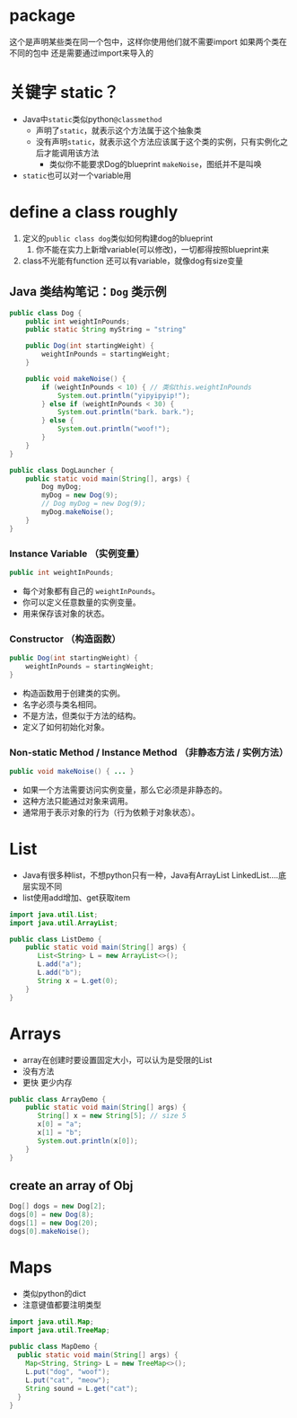 
# package

这个是声明某些类在同一个包中，这样你使用他们就不需要import
如果两个类在不同的包中 还是需要通过import来导入的

# 关键字 static？

+ Java中`static`类似python`@classmethod` 
	+ 声明了`static`，就表示这个方法属于这个抽象类
	+ 没有声明`static`，就表示这个方法应该属于这个类的实例，只有实例化之后才能调用该方法
		+ 类似你不能要求Dog的blueprint `makeNoise`，图纸并不是叫唤
+ `static`也可以对一个variable用

# define a class roughly

1. 定义的`public class dog`类似如何构建dog的blueprint
	1. 你不能在实力上新增variable(可以修改)，一切都得按照blueprint来
2. class不光能有function 还可以有variable，就像dog有size变量

## Java 类结构笔记：`Dog` 类示例

```java
public class Dog {
    public int weightInPounds;
    public static String myString = "string"

    public Dog(int startingWeight) {
        weightInPounds = startingWeight;
    }

    public void makeNoise() {
        if (weightInPounds < 10) { // 类似this.weightInPounds
            System.out.println("yipyipyip!");
        } else if (weightInPounds < 30) {
            System.out.println("bark. bark.");
        } else {
            System.out.println("woof!");
        }
    }
}

public class DogLauncher {
	public static void main(String[], args) {
		Dog myDog;
		myDog = new Dog(9);
		// Dog myDog = new Dog(9);
		myDog.makeNoise();
	}
}
```

### Instance Variable （实例变量）

```java
public int weightInPounds;
```

- 每个对象都有自己的 `weightInPounds`。
- 你可以定义任意数量的实例变量。
- 用来保存该对象的状态。


### Constructor （构造函数）

```java
public Dog(int startingWeight) {
    weightInPounds = startingWeight;
}
```

- 构造函数用于创建类的实例。
- 名字必须与类名相同。
- 不是方法，但类似于方法的结构。
- 定义了如何初始化对象。


### Non-static Method / Instance Method （非静态方法 / 实例方法）

```java
public void makeNoise() { ... }
```

- 如果一个方法需要访问实例变量，那么它必须是非静态的。
- 这种方法只能通过对象来调用。
- 通常用于表示对象的行为（行为依赖于对象状态）。

# List

+ Java有很多种list，不想python只有一种，Java有ArrayList LinkedList....底层实现不同
+ list使用add增加、get获取item

```java
import java.util.List;
import java.util.ArrayList;

public class ListDemo {
	public static void main(String[] args) {
	   List<String> L = new ArrayList<>();
       L.add("a"); 
       L.add("b"); 
	   String x = L.get(0);
	}
}

```

# Arrays

+ array在创建时要设置固定大小，可以认为是受限的List
+ 没有方法
+ 更快 更少内存
```java
public class ArrayDemo {
	public static void main(String[] args) {
       String[] x = new String[5]; // size 5
       x[0] = "a";
       x[1] = "b";
       System.out.println(x[0]);
	}
}
```

## create an array of Obj

```java
Dog[] dogs = new Dog[2];
dogs[0] = new Dog(8);
dogs[1] = new Dog(20);
dogs[0].makeNoise();
```

# Maps

+ 类似python的dict
+ 注意键值都要注明类型

```java
import java.util.Map;
import java.util.TreeMap;
 
public class MapDemo {
  public static void main(String[] args) {
    Map<String, String> L = new TreeMap<>();
    L.put("dog", "woof");
    L.put("cat", "meow");
    String sound = L.get("cat");
  }
}
```